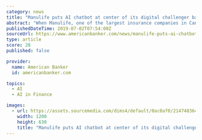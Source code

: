 ```yaml
---
category: news
title: "Manulife puts AI chatbot at center of its digital challenger bank"
abstract: "When Manulife, one of the largest insurance companies in Canada, launched a digital bank this month, it leaned on artificial intelligence to help it attract the millennial consumers it sought. It used a customized version of Kasisto’s AI-based virtual ..."
publishedDateTime: 2019-07-02T07:54:00Z
sourceUrl: https://www.americanbanker.com/news/manulife-puts-ai-chatbot-at-center-of-its-digital-challenger-bank
type: article
score: 28
published: false

provider:
  name: American Banker
  id: americanbanker.com

topics:
  - AI
  - AI in Finance

images:
  - url: https://assets.sourcemedia.com/dims4/default/0ac0af0/2147483647/crop/5586x2933%2B443%2B555/resize/1200x630%3E/quality/90/?url=http%3A%2F%2Fsource-media-brightspot.s3.amazonaws.com%2Fa6%2Feb%2F796d05664649ab1f056d3bae543a%2F7-rick-lunny-37.jpg
    width: 1200
    height: 630
    title: "Manulife puts AI chatbot at center of its digital challenger bank"
---
```

